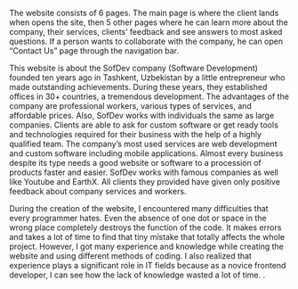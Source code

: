 ﻿The website consists of 6 pages. The main page is where the client lands when opens the site, then 5 other pages where he can learn more about the company, their services, clients’ feedback and see answers to most asked questions. If a person wants to collaborate with the company, he can open “Contact Us” page through the navigation bar. 


This website is about the SofDev company (Software Development) founded ten years ago in Tashkent, Uzbekistan by a little entrepreneur who made outstanding achievements. During these years, they established offices in 30+ countries, a tremendous development. The advantages of the company are professional workers, various types of services, and affordable prices. Also, SofDev works with individuals the same as large companies. Clients are able to ask for custom software or get ready tools and technologies required for their business with the help of a highly qualified team. The company’s most used services are web development and custom software including mobile applications. Almost every business despite its type needs a good website or software to a procession of products faster and easier. SofDev works with famous companies as well like Youtube and EarthX. All clients they provided have given only positive feedback about company services and workers.


During the creation of the website, I encountered many difficulties that every programmer hates. Even the absence of one dot or space in the wrong place completely destroys the function of the code. It makes errors and takes a lot of time to find that tiny mistake that totally affects the whole project. However, I got many experience and knowledge while creating the website and using different methods of coding. I also realized that experience plays a significant role in IT fields because as a novice frontend developer, I can see how the lack of knowledge wasted a lot of time.
.